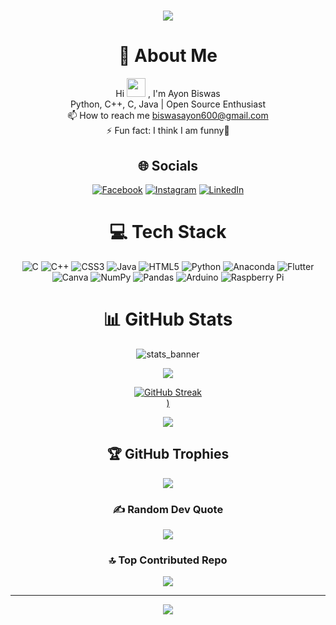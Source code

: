 <h1 align="center">
  <img src="To_my_GitHub_profile_AdobeExpress.gif"  />
</h1>



<div align="center">

# 💫 About Me
Hi  <img src="https://raw.githubusercontent.com/MartinHeinz/MartinHeinz/master/wave.gif" width="30px" height="30px" />
, I'm Ayon Biswas<br>
Python, C++, C, Java | Open Source Enthusiast<br>
📫 How to reach me biswasayon600@gmail.com<br>
⚡ Fun fact: I think I am funny🤣

## 🌐 Socials
[![Facebook](https://img.shields.io/badge/Facebook-%231877F2.svg?logo=Facebook&logoColor=white)](https://facebook.com/https://www.facebook.com/rik.biswas.54738) 
[![Instagram](https://img.shields.io/badge/Instagram-%23E4405F.svg?logo=Instagram&logoColor=white)](https://instagram.com/https://www.instagram.com/ayan_biswas46/) 
[![LinkedIn](https://img.shields.io/badge/LinkedIn-%230077B5.svg?logo=linkedin&logoColor=white)](https://linkedin.com/in/https://www.linkedin.com/in/ayon-biswas-907487227/) 

</div>

<div align="center">

# 💻 Tech Stack

</div>

<div align="center">

![C](https://img.shields.io/badge/c-%2300599C.svg?style=plastic&logo=c&logoColor=white) 
![C++](https://img.shields.io/badge/c++-%2300599C.svg?style=plastic&logo=c%2B%2B&logoColor=white) 
![CSS3](https://img.shields.io/badge/css3-%231572B6.svg?style=plastic&logo=css3&logoColor=white) 
![Java](https://img.shields.io/badge/java-%23ED8B00.svg?style=plastic&logo=java&logoColor=white) 
![HTML5](https://img.shields.io/badge/html5-%23E34F26.svg?style=plastic&logo=html5&logoColor=white) 
![Python](https://img.shields.io/badge/python-3670A0?style=plastic&logo=python&logoColor=ffdd54) 
![Anaconda](https://img.shields.io/badge/Anaconda-%2344A833.svg?style=plastic&logo=anaconda&logoColor=white) 
![Flutter](https://img.shields.io/badge/Flutter-%2302569B.svg?style=plastic&logo=Flutter&logoColor=white) 
![Canva](https://img.shields.io/badge/Canva-%2300C4CC.svg?style=plastic&logo=Canva&logoColor=white) 
![NumPy](https://img.shields.io/badge/numpy-%23013243.svg?style=plastic&logo=numpy&logoColor=white) 
![Pandas](https://img.shields.io/badge/pandas-%23150458.svg?style=plastic&logo=pandas&logoColor=white) 
![Arduino](https://img.shields.io/badge/-Arduino-00979D?style=plastic&logo=Arduino&logoColor=white) 
![Raspberry Pi](https://img.shields.io/badge/-RaspberryPi-C51A4A?style=plastic&logo=Raspberry-Pi)

</div>

<div align="center">

# 📊 GitHub Stats

</div>

<div align="center">

  
  


![stats_banner](https://user-images.githubusercontent.com/78341798/194534778-d662496c-ae00-4e8d-ae9b-b90912054e7f.gif)

<!-- Begin Stats Cards -->
<!-- Resources:  -->
<!-- Github & Languages Stats: https://github.com/anuraghazra/github-readme-stats --> 
<!-- Streak Stats: https://github.com/denvercoder1/github-readme-streak-stats -->
<!-- Change the value after ?username= ayonbiswas0001. -->
<div class="stats" align="center">


</div>
<!--  End Stats Cards -->
  
  
  
  
![](https://github-readme-stats.vercel.app/api?username=ayonbiswas0001&theme=dark&hide_border=true&include_all_commits=true&count_private=true)<br/>


[![GitHub Streak](https://streak-stats.demolab.com/?user=ayonbiswas0001&theme=dark&hide_border=true)<br/>)](https://git.io/streak-stats)

![](https://github-readme-stats.vercel.app/api/top-langs/?username=ayonbiswas0001&theme=dark&hide_border=true&include_all_commits=true&count_private=true&layout=compact)

</div>


<div align="center">


## 🏆 GitHub Trophies


</div>

<div align="center">

![](https://github-profile-trophy.vercel.app/?username=ayonbiswas0001&theme=buddhism&no-frame=true&no-bg=true&margin-w=4)

</div>


<div align="center">

### ✍️ Random Dev Quote

</div>


<div align="center">

![](https://quotes-github-readme.vercel.app/api?type=vetical&theme=dark)

</div>


<div align="center">



### 🔝 Top Contributed Repo


</div>

<div align="center">

![](https://github-contributor-stats.vercel.app/api?username=ayonbiswas0001&limit=5&theme=dark&combine_all_yearly_contributions=true)

</div>

---
<div align="center">

[![](https://visitcount.itsvg.in/api?id=ayonbiswas0001&icon=0&color=0)](https://visitcount.itsvg.in)

</div>















